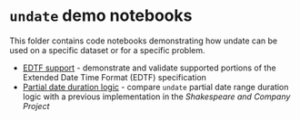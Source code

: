 # `undate` demo notebooks

This folder contains code notebooks demonstrating how undate can be used on a specific dataset or for a specific problem.

- [EDTF support](edtf-support.ipynb) - demonstrate and validate supported portions of the Extended Date Time Format (EDTF) specification
- [Partial date duration logic](shxco_partial_date_durations.ipynb) - compare `undate` partial date range duration logic with a previous implementation in the _Shakespeare and Company Project_ 
